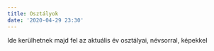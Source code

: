 ```yaml
---
title: Osztályok
date: '2020-04-29 23:30'
---
```


Ide kerülhetnek majd fel az aktuális év osztályai, névsorral, képekkel